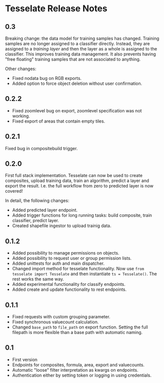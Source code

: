 Tesselate Release Notes
=======================

0.3
-----
Breaking change: the data model for training samples has changed. Training
samples are no longer assigned to a classifier directly. Instead, they are
assigned to a *training layer* and then the layer as a whole is assigned to the
classifier. This improves training data management. It also prevents having
"free floating" training samples that are not associated to anything.

Other changes:

- Fixed nodata bug on RGB exports.
- Added option to force object deletion without user confirmation.

0.2.2
-----
- Fixed zoomlevel bug on export, zoomlevel specification was not working.
- Fixed export of areas that contain empty tiles.

0.2.1
-----
Fixed bug in compositebuild trigger.

0.2.0
-----
First full stack implementation. Tesselate can now be used to create composites,
upload training data, train an algorithm, predict a layer and export the result.
I.e. the full workflow from zero to predicted layer is now covered!

In detail, the following changes:
- Added predicted layer endpoint.
- Added trigger functions for long running tasks: build composite, train
  classifier, predict layer.
- Created shapefile ingestor to upload trainig data.

0.1.2
-----
- Added possibility to manage permissions on objects.
- Added possibility to request user or group permission lists.
- Added unittests for auth and main dispatcher.
- Changed import method for tesselate functionality. Now use ``from tesselate import Tesselate``
  and then instantiate ``ts = Tesselate()``. The rest works the same way.
- Added experimental functionality for classify endpoints.
- Added create and update functionality to rest endpoints.

0.1.1
-----
- Fixed requests with custom grouping parameter.
- Fixed synchronous valuecount calculation.
- Changed ``base_path`` to ``file_path`` on export function. Setting the full
  filepath is more flexible than a base path with automatic naming.

0.1
---
- First version
- Endpoints for composites, formula, area, export and valuecounts.
- Automatic "loose" filter interpretation as kwargs on endpoints.
- Authentication either by setting token or logging in using credentials.

